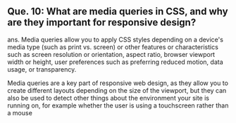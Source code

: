 ## Que. 10: What are media queries in CSS, and why are they important for responsive design?
ans. Media queries allow you to apply CSS styles depending on a device's media type (such as print vs. screen) or other features or characteristics such as screen resolution or orientation, aspect ratio, browser viewport width or height, user preferences such as preferring reduced motion, data usage, or transparency.

Media queries are a key part of responsive web design, as they allow you to create different layouts depending on the size of the viewport, but they can also be used to detect other things about the environment your site is running on, for example whether the user is using a touchscreen rather than a mouse